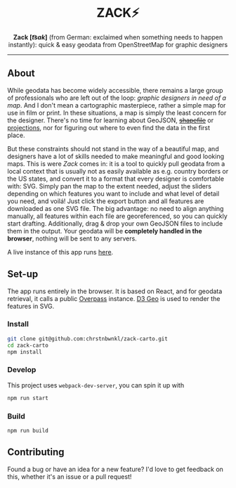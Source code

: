 <h1 align="center">ZACK⚡</h1>

<p align="center"><b>Zack [<i>t͡sak</i>]</b> (from German: exclaimed when something needs to happen instantly): quick &amp; easy geodata from OpenStreetMap for graphic designers</p>

<hr>

## About

While geodata has become widely accessible, there remains a large group of professionals who are left out of the loop: _graphic designers in need of a map_. And I don't mean a cartographic masterpiece, rather a simple map for use in film or print. In these situations, a map is simply the least concern for the designer. There's no time for learning about GeoJSON, ~~[shapefile](http://switchfromshapefile.org)~~ or [projections](https://observablehq.com/@fil/synchronized-projections), nor for figuring out where to even find the data in the first place.

But these constraints should not stand in the way of a beautiful map, and designers have a lot of skills needed to make meaningful and good looking maps. This is were _Zack_ comes in: it is a tool to quickly pull geodata from a local context that is usually not as easily available as e.g. country borders or the US states, and convert it to a format that every designer is comfortable with: SVG. Simply pan the map to the extent needed, adjust the sliders depending on which features you want to include and what level of detail you need, and voilá! Just click the export button and all features are downloaded as one SVG file. The big advantage: no need to align anything manually, all features within each file are georeferenced, so you can quickly start drafting. Additionally, drag & drop your own GeoJSON files to include them in the output. Your geodata will be __completely handled in the browser__, nothing will be sent to any servers.  

A live instance of this app runs [here](https://chrstnbwnkl.github.io/zack-carto/).

## Set-up

The app runs entirely in the browser. It is based on React, and for geodata retrieval, it calls a public [Overpass](https://wiki.openstreetmap.org/wiki/Overpass_API) instance. [D3 Geo](https://github.com/d3/d3-geo) is used to render the features in SVG.

### Install

```sh
git clone git@github.com:chrstnbwnkl/zack-carto.git
cd zack-carto
npm install
```

### Develop

This project uses `webpack-dev-server`, you can spin it up with

```sh
npm run start
```

### Build

```
npm run build
```

## Contributing

Found a bug or have an idea for a new feature? I'd love to get feedback on this, whether it's an issue or a pull request!
